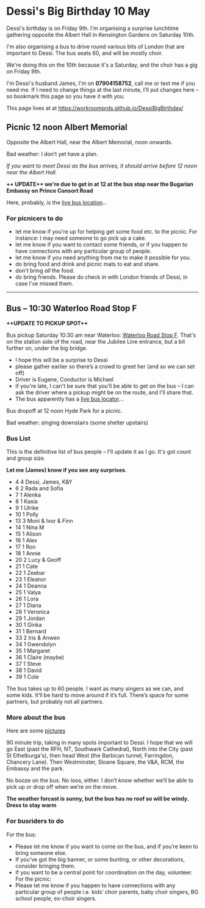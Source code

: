# Dessi's Big Birthday 10 May

Dessi's birthday is on Friday 9th. I'm organising a surprise lunchtime gathering opposite the Albert Hall in Kensington Gardens on Saturday 10th.

I'm also organising a bus to drive round various bits of London that are important to Dessi. The bus seats 60, and will be mostly choir.

We're doing this on the 10th because it's a Saturday, and the choir has a gig on Friday 9th. 

I'm Dessi's husband James, I'm on **07904158752**, call me or text me if you need me. If I need to change things at the last minute, I'll put changes here – so bookmark this page so you have it with you. 

This page lives at at https://workroomprds.github.io/DessiBigBirthday/


## Picnic 12 noon Albert Memorial

Opposite the Albert Hall, near the Albert Memorial, noon onwards.

Bad weather: I don’t yet have a plan.

_If you want to meet Dessi as the bus arrives, it should arrive before 12 noon near the Albert Hall._

**++ UPDATE++ we're due to get in at 12 at the bus stop near the Bugarian Embassy on Prince Consort Road**

Here, probably, is the [live bus location](https://pwp.pinpointers.com/?token=1319EE76C54740CCA5F1000020FB00001C7200000038DF706CA0CCB8)...

### For picnicers to do 

* let me know if you're up for helping get some food etc. to the picnic. For instance: I may need someone to go pick up a cake.
* let me know if you want to contact some friends, or if you happen to have connections with any particular group of people. 
* let me know if you need anything from me to make it possible for you.
* do bring food and drink and picnic mats to eat and share.
* don't bring _all_ the food.
* do bring friends. Please do check in with London friends of Dessi, in case I've missed them.

---

## Bus – 10:30 Waterloo Road Stop F

**++UPDATE TO PICKUP SPOT++**

Bus pickup Saturday 10:30 am near Waterloo: [Waterloo Road Stop F](https://tfl.gov.uk/bus/stop/490000254F/waterloo-station-waterloo-road). That's on the station side of the road, near the Jubilee Line entrance, but a bit further on, under the big bridge.

* I hope this will be a surprise to Dessi
* please gather earlier so there’s a crowd to greet her (and so we can set off)
* Driver is Eugene, Conductor is Michael
* if you're late, I can't be sure that you'll be able to get on the bus – I can ask the driver where a pickup might be on the route, and I'll share that.
* The bus apparently has a [live bus locator](https://pwp.pinpointers.com/?token=1319EE76C54740CCA5F1000020FB00001C7200000038DF706CA0CCB8)...

Bus dropoff at 12 noon Hyde Park for a picnic.

Bad weather: singing downstairs (some shelter upstairs)


### Bus List
This is the definitive list of bus people – I'll update it as I go. It's got count and group size. 

**Let me (James) know if you see any surprises**.

* 4	4	Dessi, James, K&Y
* 6	2	Rada and Sofia
* 7	1	Alenka
* 8	1	Kasia
* 9	1	Ulrike
* 10	1	Polly
* 13	3	Moni & Ivor & Finn
* 14	1	Nina M
* 15	1	Alison
* 16	1	Alex
* 17	1	Ron
* 18	1	Annie
* 20	2	Lucy & Geoff
* 21	1	Cate
* 22	1	Zeebar
* 23	1	Eleanor
* 24	1	Deanna
* 25	1	Valya
* 26	1	Lora
* 27	1	Diana
* 28	1	Veronica
* 29	1	Jordan
* 30	1	Ginka
* 31	1	Bernard
* 33	2	Iris & Anwen
* 34	1	Gwendolyn
* 35	1	Margaret
* 36	1	Claire (maybe)
* 37	1	Steve
* 38	1	David
* 39	1	Cole

The bus takes up to 60 people. I want as many singers as we can, and some kids. It’ll be hard to move around if it’s full. There’s space for some partners, but probably not all partners. 

### More about the bus

Here are some [pictures](https://wmbusphotos.com/NONWM/RMs/RML2713.html)

90 minute trip, taking in many spots important to Dessi. I hope that we will go East (past the RFH, NT, Southwark Cathedral), North into the City (past St Ethelburga's), then head West (the Barbican tunnel, Farringdon, Chancery Lane). Then Westminster, Sloane Square, the V&A, RCM, the Embassy and the park.

No booze on the bus. No loos, either. I don’t know whether we’ll be able to pick up or drop off when we’re on the move.

**The weather forcast is sunny, but the bus has no roof so will be windy. Dress to stay warm**


### For busriders to do 

For the bus: 
* Please let me know if you want to come on  the bus, and if you’re keen to bring someone else.
* If you’ve got the big banner, or some bunting, or other decorations, consider bringing them.
* If you want to be a central point for coordination on the day, volunteer.
For the picnic: 
* Please let me know if you happen to have connections with any particular group of people i.e. kids’ choir parents, baby choir singers, BG school people, ex-choir singers.

